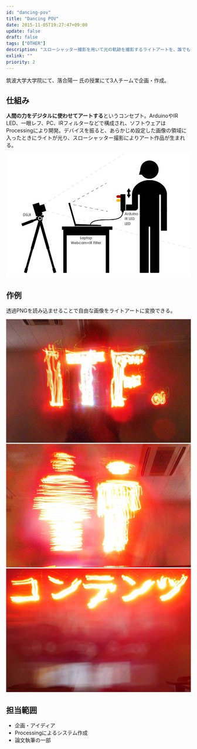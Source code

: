 ```yaml
---
id: "dancing-pov"
title: "Dancing POV"
date: 2015-11-05T19:27:47+09:00
update: false
draft: false
tags: ["OTHER"]
description: "スローシャッター撮影を用いて光の軌跡を撮影するライトアートを、誰でも振るだけで描けるデバイス。"
exlink: ""
priority: 2
---
```


筑波大学大学院にて、落合陽一 氏の授業にて3人チームで企画・作成。


## 仕組み
**人間の力をデジタルに使わせてアートする**というコンセプト。ArduinoやIR LED、一眼レフ、PC、IRフィルターなどで構成され、ソフトウェアはProcessingにより開発。デバイスを振ると、あらかじめ設定した画像の領域に入ったときにライトが光り、スローシャッター撮影によりアート作品が生まれる。

![システム構成図](mechanism1.jpg)

## 作例
透過PNGを読み込ませることで自由な画像をライトアートに変換できる。

![作例1:英語の文字](example1.jpg)
![作例2:ピクトグラム](example2.jpg)
![作例3:日本語の文字](example3.jpg)

## 担当範囲
* 企画・アイディア
* Processingによるシステム作成
* 論文執筆の一部
